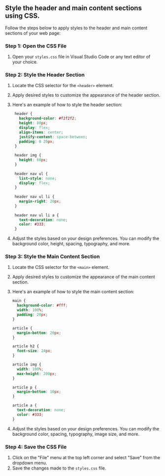 

## Style the header and main content sections using CSS.

Follow the steps below to apply styles to the header and main content sections of your web page:

### Step 1: Open the CSS File

1. Open your `styles.css` file in Visual Studio Code or any text editor of your choice.

### Step 2: Style the Header Section

1. Locate the CSS selector for the `<header>` element.
2. Apply desired styles to customize the appearance of the header section.
3. Here's an example of how to style the header section:

   ```css
    header {
      background-color: #f2f2f2;
      height: 80px;
      display: flex;
      align-items: center;
      justify-content: space-between;
      padding: 0 20px;
    }
    
    header img {
      height: 60px;
    }
    
    header nav ul {
      list-style: none;
      display: flex;
    }
    
    header nav ul li {
      margin-right: 20px;
    }
    
    header nav ul li a {
      text-decoration: none;
      color: #333;
    }
    ```

4. Adjust the styles based on your design preferences. You can modify the background color, height, spacing, typography, and more.

### Step 3: Style the Main Content Section

1. Locate the CSS selector for the `<main>` element.
2. Apply desired styles to customize the appearance of the main content section.
3. Here's an example of how to style the main content section:

    ```css
    main {
      background-color: #fff;
      width: 100%;
      padding: 20px;
    }
    
    article {
      margin-bottom: 20px;
    }
    
    article h2 {
      font-size: 24px;
    }
    
    article img {
      width: 100%;
      max-height: 200px;
    }
    
    article p {
      margin-bottom: 10px;
    }
    
    article a {
      text-decoration: none;
      color: #333;
    }
    ```

4. Adjust the styles based on your design preferences. You can modify the background color, spacing, typography, image size, and more.

### Step 4: Save the CSS File

1. Click on the "File" menu at the top left corner and select "Save" from the dropdown menu.
2. Save the changes made to the `styles.css` file.


